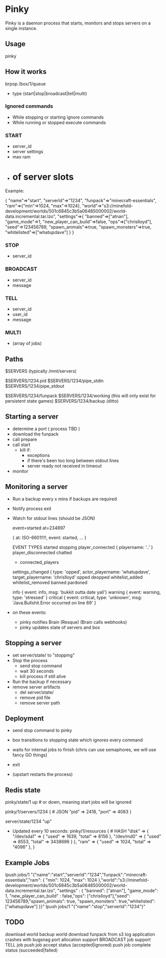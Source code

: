 # Pinky

Pinky is a daemon process that starts, monitors and stops servers on a single instance.

## Usage

pinky <box-id>

## How it works

brpop /box/1/queue
  - type (start|stop|broadcast|tell|multi)

### Ignored commands
* While stopping or starting ignore commands
* While running or stopped execute commands

### START
  - server_id
  - server settings
  - max ram
  - # of server slots

Example:

{
  "name"=>"start",
  "serverId"=>"1234",
  "funpack"=>"minecraft-essentials",
  "ram"=>{"min"=>1024, "max"=>1024},
  "world"=>"s3://minefold-development/worlds/501c6845c3b5a06485000002/world-data.incremental.tar.lzo",
  "settings"=>{
    "banned"=>["atnan"],
    "game_mode"=>1,
    "new_player_can_build"=>false,
    "ops"=>["chrislloyd"],
    "seed"=>123456789,
    "spawn_animals"=>true,
    "spawn_monsters"=>true,
    "whitelisted"=>["whatupdave"]
  }
}


### STOP
  - server_id

### BROADCAST
  - server_id
  - message

### TELL
  - server_id
  - user_id
  - message

### MULTI
  - (array of jobs)
  
## Paths

$SERVERS (typically /mnt/servers)

$SERVERS/1234.pid
$SERVERS/1234/pipe_stdin
$SERVERS/1234/pipe_stdout

$SERVERS/1234/funpack
$SERVERS/1234/working   (this will only exist for persistent state games)
$SERVERS/1234/backup    (ditto)

## Starting a server
* determine a port       ( process TBD )
* download the funpack
* call prepare
* call start
    - kill if:
      - exceptions
      - if there's been too long between stdout lines
      - server ready not received in timeout
* monitor

## Monitoring a server
* Run a backup every x mins if backups are required
* Notify process exit
* Watch for stdout lines (should be JSON)

  event=started at=234897

  { at: ISO-6601!!!!, event: started, ... }

  EVENT TYPES
    started
    stopping
    player_connected      { playername: '..' }
    player_disconnected
    chatted
    * connected_players

    settings_changed { type: 'opped', actor_playername: 'whatupdave',
                          target_playername: 'chrislloyd'
      opped
      deopped
      whitelist_added
      whitelist_removed
      banned
      pardoned

    info          { event: info, msg: 'bukkit outta date yall'}
    warning       { event: warning, type: 'stressed' }
    critical      { event: critical,
                    type: 'unknown',
                    msg: 'Java.Bullshit.Error occurred on line 69' }

* on these events:
  - pinky notifies Brain (Resque) (Brain calls webhooks)
  - pinky updates state of servers and box

## Stopping a server
* set server/state/<server-id> to "stopping"
* Stop the process
  - send stop command
  - wait 30 seconds
  - kill process if still alive
* Run the backup if necessary
* remove server artifacts
  - del server/state/<server-id>
  - remove pid file
  - remove server path

## Deployment

* send stop command to pinky
* box transitions to stopping state which ignores every command
* waits for internal jobs to finish (chris can use semaphores, we will use fancy GO things)
* exit

* (upstart restarts the process)

## Redis state
pinky/state/1 up # or down, meaning start jobs will be ignored

pinky/1/servers/1234 { # JSON
  "pid"  => 2418,
  "port" => 4083
}

server/state/1234 "up"

* Updated every 10 seconds:
pinky/1/resources { # HASH
  "disk" => {
    "/dev/sda1" => { "used" => 1639, "total" => 8156 },
    "/dev/md0"  => { "used" => 8553, "total" => 3438696 }
  },
  "ram" => { "used" => 1024, "total" => "4096" },
}

## Example Jobs
lpush jobs/1 "{\"name\":\"start\",\"serverId\":\"1234\",\"funpack\":\"minecraft-essentials\",\"ram\": { \"min\": 1024, \"max\": 1024  },\"world\":\"s3://minefold-development/worlds/501c6845c3b5a06485000002/world-data.incremental.tar.lzo\", \"settings\" : { \"banned\": [\"atnan\"], \"game_mode\": 1, \"new_player_can_build\" : false,\"ops\": [\"chrislloyd\"],\"seed\": 123456789,\"spawn_animals\": true,    \"spawn_monsters\": true,\"whitelisted\": [\"whatupdave\"]  }}"
lpush jobs/1 "{\"name\":\"stop\",\"serverId\":\"1234\"}"

## TODO

download world
backup world
download funpack from s3
log application crashes with bugsnag
port allocation
support BROADCAST job
support TELL job
push job accept status (accepted|ignored)
push job complete status (succeeded|failed)